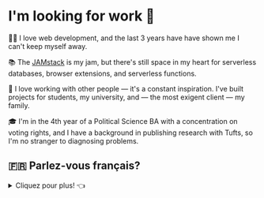 <h1>I'm looking for work 👋</h1>

👨‍💻 I love web development, and the last 3 years have have shown me I can't keep myself away.

📚 The [JAMstack](https://jamstack.org/) is my jam, but there's still space in my heart for serverless databases, browser extensions, and serverless functions.

🤝 I love working with other people — it's a constant inspiration. I've built projects for students, my university, and — the most exigent client — my family.

🎓 I'm in the 4th year of a Political Science BA with a concentration on voting rights, and I have a background in publishing research with Tufts, so I'm no stranger to diagnosing problems.

<h2>🇫🇷 Parlez-vous français?</h2>
<details>
  <summary>Cliquez pour plus! 👈</summary>

<h3>Je cherche un emploi —   <a href="mailto: contact@jamestedesco.me?subject=Parlons de la programmation!">contactez-moi!</a></h3>

👨‍💻 J'ai familiarité avec HTML, CSS, Javascript, et plusieurs choses de la JAMstack (Javascript, APIs, & Markdown). Actuellement, je déploie mes sites de SSG avec le framework d'Eleventy sur Netlify. J'aime bien developer les applications pour une bonne expérience de l'utilisateur. 

📚J'adore apprendre, et mon dossier le montre. J'ai la capacité de surmonter les obstacles et résoudre les problèmes.

🗺 Je suis arrivé des États-Unis à Caen, en Normandie en janvier, parce que j'avais le désir d'apprendre et améliorer mon français. Pour le moment, j'ai un niveau de français B1, alors je pense que c'est un niveau suffisant pour les fonctions basique, mais j'aimerais — bien sûr — apprendre beaucoup plus. La vie en france? Je l'adore!
</details>
